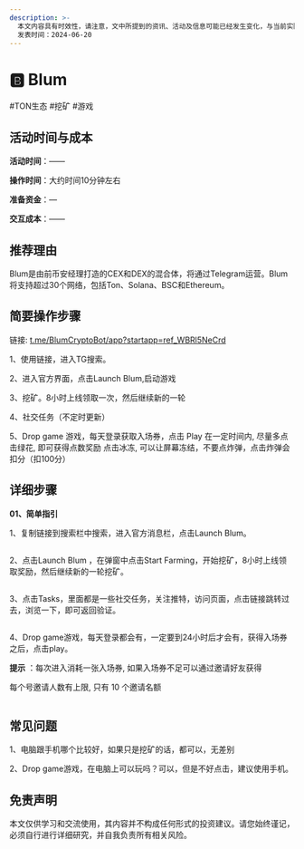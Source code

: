 ```yaml
---
description: >-
  本文内容具有时效性，请注意，文中所提到的资讯、活动及信息可能已经发生变化，与当前实际情况有所不同。我们建议您在做出任何决策之前，始终进行自主研究和验证。
  发表时间：2024-06-20
---
```


# 🅱️ Blum

\#TON生态 #挖矿 #游戏

## 活动时间与成本 <a href="#huo-dong-shi-jian-yu-cheng-ben" id="huo-dong-shi-jian-yu-cheng-ben"></a>

**活动时间**：——

**操作时间**：大约时间10分钟左右

**准备资金**：—

**交互成本**：——

## 推荐理由 <a href="#tui-jian-li-you" id="tui-jian-li-you"></a>

Blum是由前币安经理打造的CEX和DEX的混合体，将通过Telegram运营。Blum将支持超过30个网络，包括Ton、Solana、BSC和Ethereum。

## 简要操作步骤 <a href="#jian-yao-cao-zuo-bu-zhou" id="jian-yao-cao-zuo-bu-zhou"></a>

链接: [t.me/BlumCryptoBot/app?startapp=ref\_WBRl5NeCrd](https://t.me/BlumCryptoBot/app?startapp=ref\_WBRl5NeCrd)

1、使用链接，进入TG搜索。

2、进入官方界面，点击Launch Blum,启动游戏

3、挖矿。8小时上线领取一次，然后继续新的一轮

4、社交任务（不定时更新）

5、Drop game 游戏，每天登录获取入场券，点击 Play 在一定时间内, 尽量多点击绿花, 即可获得点数奖励 点击冰冻, 可以让屏幕冻结，不要点炸弹，点击炸弹会扣分（扣100分）

## 详细步骤 <a href="#xiang-xi-bu-zhou" id="xiang-xi-bu-zhou"></a>

**01、简单指引**

1、复制链接到搜索栏中搜索，进入官方消息栏，点击Launch Blum。

<figure><img src="https://airdrop.wejoinweb3.com/~gitbook/image?url=http%3A%2F%2Fbs-image-host.oss-cn-guangzhou.aliyuncs.com%2FPasted%2520image%252020240619143953.png.jpg&#x26;width=768&#x26;dpr=4&#x26;quality=100&#x26;sign=a37ce698&#x26;sv=1" alt=""><figcaption></figcaption></figure>

2、点击Launch Blum ，在弹窗中点击Start Farming，开始挖矿，8小时上线领取奖励，然后继续新的一轮挖矿。

<figure><img src="https://airdrop.wejoinweb3.com/~gitbook/image?url=http%3A%2F%2Fbs-image-host.oss-cn-guangzhou.aliyuncs.com%2FPasted%2520image%252020240619144542.png.jpg&#x26;width=768&#x26;dpr=4&#x26;quality=100&#x26;sign=6975c863&#x26;sv=1" alt=""><figcaption></figcaption></figure>

3、点击Tasks，里面都是一些社交任务，关注推特，访问页面，点击链接跳转过去，浏览一下，即可返回验证。

<figure><img src="https://airdrop.wejoinweb3.com/~gitbook/image?url=http%3A%2F%2Fbs-image-host.oss-cn-guangzhou.aliyuncs.com%2FPasted%2520image%252020240619151013.png.jpg&#x26;width=768&#x26;dpr=4&#x26;quality=100&#x26;sign=42286e62&#x26;sv=1" alt=""><figcaption></figcaption></figure>

4、Drop game游戏，每天登录都会有，一定要到24小时后才会有，获得入场券之后，点击play。

**提示** ：每次进入消耗一张入场券, 如果入场券不足可以通过邀请好友获得

每个号邀请人数有上限, 只有 10 个邀请名额

<figure><img src="https://airdrop.wejoinweb3.com/~gitbook/image?url=http%3A%2F%2Fbs-image-host.oss-cn-guangzhou.aliyuncs.com%2FPasted%2520image%252020240619165952.png.jpg&#x26;width=768&#x26;dpr=4&#x26;quality=100&#x26;sign=e18d2395&#x26;sv=1" alt=""><figcaption></figcaption></figure>

## 常见问题 <a href="#chang-jian-wen-ti" id="chang-jian-wen-ti"></a>

1、电脑跟手机哪个比较好，如果只是挖矿的话，都可以，无差别

2、Drop game游戏，在电脑上可以玩吗？可以，但是不好点击，建议使用手机。

## 免责声明 <a href="#mian-ze-sheng-ming" id="mian-ze-sheng-ming"></a>

本文仅供学习和交流使用，其内容并不构成任何形式的投资建议。请您始终谨记，必须自行进行详细研究，并自我负责所有相关风险。
